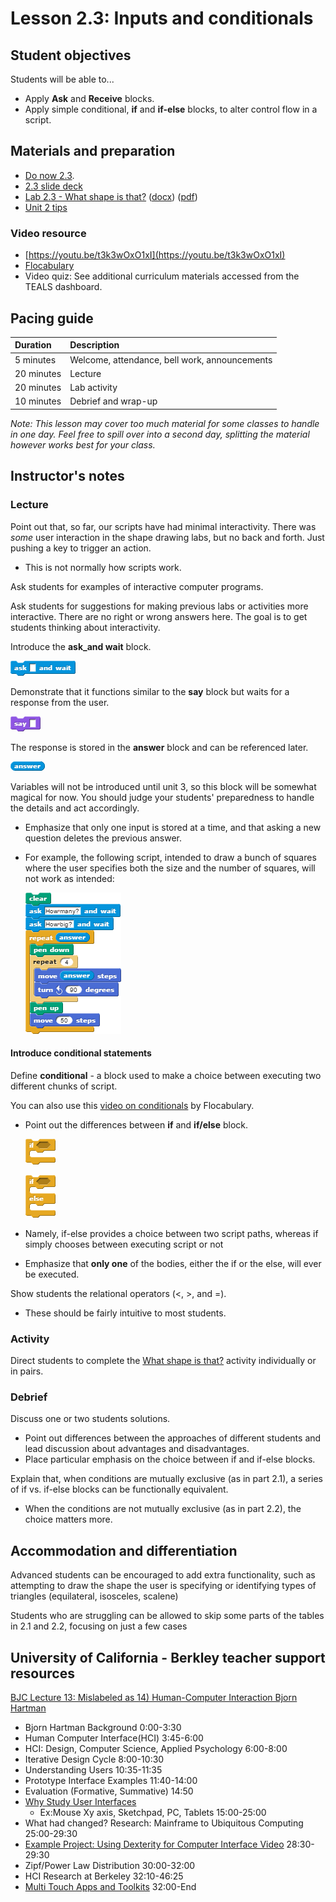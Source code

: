 # Lesson 2.3: Inputs and conditionals

## Student objectives

Students will be able to...

* Apply **Ask** and **Receive** blocks.
* Apply simple conditional, **if** and **if-else** blocks, to alter control flow in a script.

## Materials and preparation

* [Do now 2.3](do_now_23.md).
* [2.3 slide deck](https://github.com/TEALSK12/introduction-to-computer-science/raw/master/slidedecks/TEALS%20SNAP%202.3.pptx)
* [Lab 2.3 - What shape is that?](lab_23.md) ([docx](https://github.com/TEALSK12/introduction-to-computer-science/raw/master/Unit%202%20Word/Lab%202.3%20What%20Shape%20Is%20That.docx)) ([pdf](https://github.com/TEALSK12/introduction-to-computer-science/raw/master/Unit%202%20PDF/Lab%202.3%20What%20Shape%20Is%20That.pdf))
* [Unit 2 tips](unit_2_tips.md)

### Video resource

* [https://youtu.be/t3k3wOxO1xI](https://youtu.be/t3k3wOxO1xI)
* [Flocabulary](https://www.flocabulary.com/unit/coding-conditionals/)
* Video quiz: See additional curriculum materials accessed from the TEALS dashboard.

## Pacing guide

| Duration   | Description    |
| :---------- | :--------------------------------------------- |
| 5 minutes  | Welcome, attendance, bell work, announcements |
| 20 minutes | Lecture  |
| 20 minutes | Lab activity |
| 10 minutes | Debrief and wrap-up                           |

_Note: This lesson may cover too much material for some classes to handle in one day.  Feel free to spill over into a second day, splitting the material however works best for your class._

## Instructor's notes

### Lecture

Point out that, so far, our scripts have had minimal interactivity. There was _some_ user interaction in the shape drawing labs, but no back and forth. Just pushing a key to trigger an action.

* This is not normally how scripts work.

Ask students for examples of interactive computer programs.

Ask students for suggestions for making previous labs or activities more interactive. There are no right or wrong answers here. The goal is to get students thinking about interactivity.

Introduce the **ask_and wait** block.

  ![Ask Block](images/ask.png)

Demonstrate that it functions similar to the **say** block but waits for a response from the user.

  ![Say Block](images/say.png)

The response is stored in the **answer** block and can be referenced later.

  ![Answer Block](images/answer.png)

Variables will not be introduced until unit 3, so this block will be somewhat magical for now.  You should judge your students' preparedness to handle the details and act accordingly.

* Emphasize that only one input is stored at a time, and that asking a new question deletes the previous answer.
* For example, the following script, intended to draw a bunch of squares where the user specifies both the size and the number of squares, will not work as intended:

    ![Draw Squares Example script](images/draw_squares.png)

#### Introduce conditional statements

Define **conditional** - a block used to make a choice between executing two different chunks of script.

You can also use this [video on conditionals](https://www.flocabulary.com/unit/coding-conditionals/) by Flocabulary.

* Point out the differences between **if** and **if/else** block.

    ![If Block](images/if.png)

    ![If Else Block](images/if_else.png)

* Namely, if-else provides a choice between two script paths, whereas if simply chooses between executing script or not
* Emphasize that **only one** of the bodies, either the if or the else, will ever be executed.

Show students the relational operators (<, >, and =).

* These should be fairly intuitive to most students.

### Activity

Direct students to complete the [What shape is that?](lab_23.md) activity individually or in pairs.

### Debrief

Discuss one or two students solutions.

* Point out differences between the approaches of different students and lead discussion about advantages and disadvantages.
* Place particular emphasis on the choice between if and if-else blocks.

Explain that, when conditions are mutually exclusive (as in part 2.1), a series of if vs. if-else blocks can be functionally equivalent.

* When the conditions are not mutually exclusive (as in part 2.2), the choice matters more.

## Accommodation and differentiation

Advanced students can be encouraged to add extra functionality, such as attempting to draw the shape the user is specifying or identifying types of triangles (equilateral, isosceles, scalene)

Students who are struggling can be allowed to skip some parts of the tables in 2.1 and 2.2, focusing on just a few cases

## University of California - Berkley teacher support resources

[BJC Lecture 13: Mislabeled as 14) Human-Computer Interaction Bjorn Hartman](https://www.youtube.com/watch?v=3VZ7D01T2Yc)

* Bjorn Hartman Background 0:00-3:30
* Human Computer Interface(HCI) 3:45-6:00
* HCI: Design, Computer Science, Applied Psychology 6:00-8:00
* Iterative Design Cycle 8:00-10:30
* Understanding Users 10:35-11:35
* Prototype Interface Examples 11:40-14:00
* Evaluation (Formative, Summative) 14:50
* [Why Study User Interfaces](http://www.youtube.com/watch?v=3VZ7D01T2Yc&t=15m0s)
  * Ex:Mouse Xy axis, Sketchpad, PC, Tablets 15:00-25:00
* What had changed? Research: Mainframe to Ubiquitous Computing 25:00-29:30
* [Example Project: Using Dexterity for Computer Interface Video](http://www.youtube.com/watch?v=3VZ7D01T2Yc&t=28m30s) 28:30-29:30
* Zipf/Power Law Distribution 30:00-32:00
* HCI Research at Berkeley 32:10-46:25
* [Multi Touch Apps and Toolkits](http://www.youtube.com/watch?v=3VZ7D01T2Yc&t=32m0s) 32:00-End
